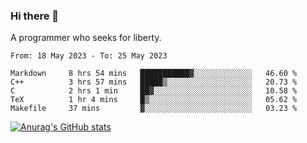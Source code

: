 ### Hi there 👋

<!--
**shejialuo/shejialuo** is a ✨ _special_ ✨ repository because its `README.md` (this file) appears on your GitHub profile.

Here are some ideas to get you started:

- 🔭 I’m currently working on ...
- 🌱 I’m currently learning ...
- 👯 I’m looking to collaborate on ...
- 🤔 I’m looking for help with ...
- 💬 Ask me about ...
- 📫 How to reach me: ...
- 😄 Pronouns: ...
- ⚡ Fun fact: ...
-->

A programmer who seeks for liberty.

<!--START_SECTION:waka-->

```text
From: 18 May 2023 - To: 25 May 2023

Markdown     8 hrs 54 mins   ███████████▓░░░░░░░░░░░░░   46.60 %
C++          3 hrs 57 mins   █████▒░░░░░░░░░░░░░░░░░░░   20.73 %
C            2 hrs 1 min     ██▓░░░░░░░░░░░░░░░░░░░░░░   10.58 %
TeX          1 hr 4 mins     █▒░░░░░░░░░░░░░░░░░░░░░░░   05.62 %
Makefile     37 mins         ▓░░░░░░░░░░░░░░░░░░░░░░░░   03.23 %
```

<!--END_SECTION:waka-->

[![Anurag's GitHub stats](https://github-readme-stats.vercel.app/api?username=shejialuo&show_icons=true&theme=dracula)](https://github.com/anuraghazra/github-readme-stats)
